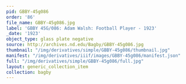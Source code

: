 ```yaml
---
pid: GBBY-45g086
order: '86'
file_name: GBBY-45g086.jpg
label: 'GBBY 45G/086: Adam Walsh: Football Player - 1923'
_date: '1923'
object_type: glass plate negative
source: http://archives.nd.edu/Bagby/GBBY-45g086.jpg
thumbnail: "/img/derivatives/simple/GBBY-45g086/thumbnail.jpg"
manifest: "/img/derivatives/iiif/images/GBBY-45g086/manifest.json"
full: "/img/derivatives/simple/GBBY-45g086/full.jpg"
layout: generic_collection_item
collection: bagby
---
```

